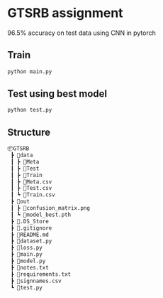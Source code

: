 # GTSRB assignment

96.5% accuracy on test data using CNN in pytorch

## Train

```sh
python main.py
```

## Test using best model

```sh
python test.py
```

## Structure

```sh
📦GTSRB
 ┣ 📂data
 ┃ ┣ 📂Meta
 ┃ ┣ 📂Test
 ┃ ┣ 📂Train
 ┃ ┣ 📜Meta.csv
 ┃ ┣ 📜Test.csv
 ┃ ┗ 📜Train.csv
 ┣ 📂out
 ┃ ┣ 📜confusion_matrix.png
 ┃ ┗ 📜model_best.pth
 ┣ 📜.DS_Store
 ┣ 📜.gitignore
 ┣ 📜README.md
 ┣ 📜dataset.py
 ┣ 📜loss.py
 ┣ 📜main.py
 ┣ 📜model.py
 ┣ 📜notes.txt
 ┣ 📜requirements.txt
 ┣ 📜signnames.csv
 ┗ 📜test.py
```
